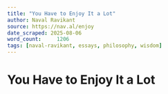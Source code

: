 ```yaml
---
title: "You Have to Enjoy It a Lot"
author: Naval Ravikant
source: https://nav.al/enjoy
date_scraped: 2025-08-06
word_count:     1206
tags: [naval-ravikant, essays, philosophy, wisdom]
---
```


# You Have to Enjoy It a Lot

